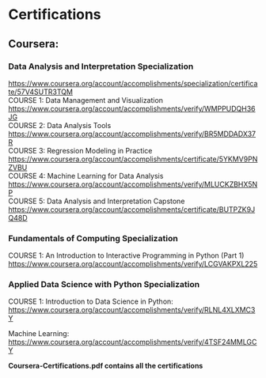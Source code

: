 # Certifications

## Coursera:

### Data Analysis and Interpretation Specialization</br>
https://www.coursera.org/account/accomplishments/specialization/certificate/57V4SUTR3TQM</br>
COURSE 1: Data Management and Visualization</br>
https://www.coursera.org/account/accomplishments/verify/WMPPUDQH36JG</br>
COURSE 2: Data Analysis Tools</br>
https://www.coursera.org/account/accomplishments/verify/BR5MDDADX37R</br>
COURSE 3: Regression Modeling in Practice</br>
https://www.coursera.org/account/accomplishments/certificate/5YKMV9PNZVBU</br>
COURSE 4: Machine Learning for Data Analysis</br>
https://www.coursera.org/account/accomplishments/verify/MLUCKZBHX5NP</br>
COURSE 5: Data Analysis and Interpretation Capstone</br>
https://www.coursera.org/account/accomplishments/certificate/BUTPZK9JQ48D</br>

### Fundamentals of Computing Specialization
COURSE 1: An Introduction to Interactive Programming in Python (Part 1)</br>
https://www.coursera.org/account/accomplishments/verify/LCGVAKPXL225</br>

### Applied Data Science with Python Specialization
COURSE 1: Introduction to Data Science in Python:</br>
https://www.coursera.org/account/accomplishments/verify/RLNL4XLXMC3Y</br>

Machine Learning:</br>
https://www.coursera.org/account/accomplishments/verify/4TSF24MMLGCY</br>


**Coursera-Certifications.pdf contains all the certifications**
